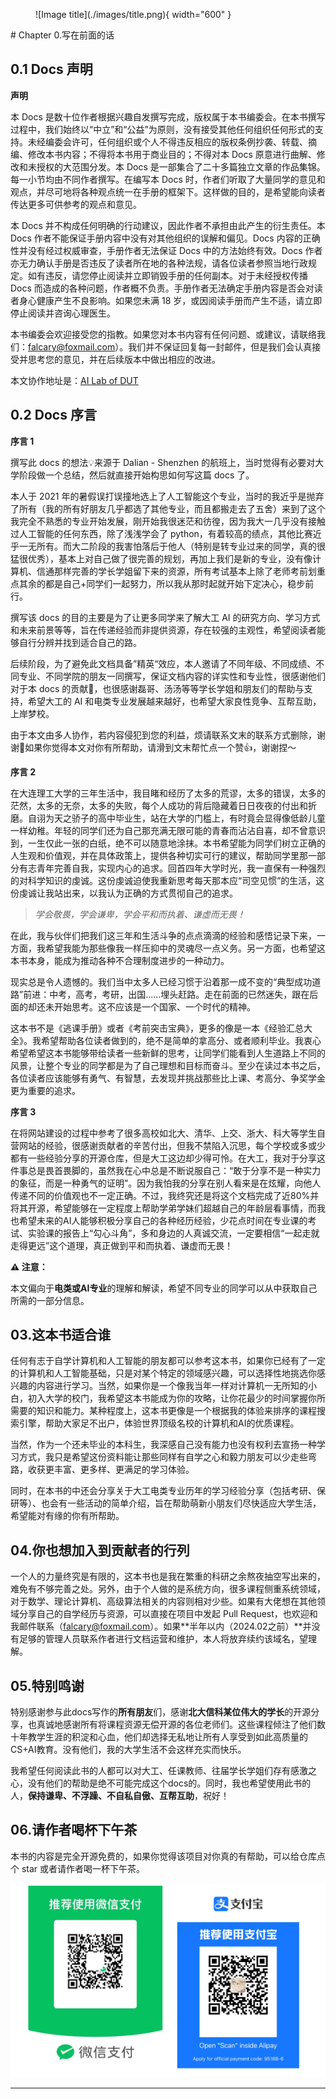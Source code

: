 <figure markdown>
  ![Image title](./images/title.png){ width="600" }
</figure>
# Chapter 0.写在前面的话

## 0.1 Docs 声明

**声明**

本 Docs 是数十位作者根据兴趣自发撰写完成，版权属于本书编委会。在本书撰写过程中，我们始终以“中立”和“公益”为原则，没有接受其他任何组织任何形式的支持。未经编委会许可，任何组织或个人不得违反相应的版权条例抄袭、转载、摘编、修改本书内容；不得将本书用于商业目的；不得对本 Docs 原意进行曲解、修改和未授权的大范围分发。本 Docs 是一部集合了二十多篇独立文章的作品集锦。每一小节均由不同作者撰写。在编写本 Docs 时，作者们听取了大量同学的意见和观点，并尽可地将各种观点统一在手册的框架下。这样做的目的，是希望能向读者传达更多可供参考的观点和意见。

本 Docs 并不构成任何明确的行动建议，因此作者不承担由此产生的衍生责任。本 Docs 作者不能保证手册内容中没有对其他组织的误解和偏见。Docs 内容的正确性并没有经过权威审查，手册作者无法保证 Docs 中的方法始终有效。Docs 作者亦无力确认手册是否违反了读者所在地的各种法规，请各位读者参照当地行政规定。如有违反，请您停止阅读并立即销毁手册的任何副本。对于未经授权传播 Docs 而造成的各种问题，作者概不负责。手册作者无法确定手册内容是否会对读者身心健康产生不良影响。如果您未满 18 岁，或因阅读手册而产生不适，请立即停止阅读并咨询心理医生。

本书编委会欢迎接受您的指教。如果您对本书内容有任何问题、或建议，请联络我们：[falcary@foxmail.com](mailto:falcary@foxmail.com)）。我们并不保证回复每一封邮件，但是我们会认真接受并思考您的意见，并在后续版本中做出相应的改进。

本文协作地址是：[AI Lab of DUT](https://ujsosoymgz.feishu.cn/docx/LX8ldzcqCoB11GxCFDGcogFAnie?from=from_copylink)  

## 0.2  Docs 序言

**序言 1** 

撰写此 docs 的想法💡来源于 Dalian - Shenzhen 的航班上，当时觉得有必要对大学阶段做一个总结，然后就直接开始构思如何写这篇 docs 了。

本人于 2021 年的暑假误打误撞地选上了人工智能这个专业，当时的我近乎是抛弃了所有（我的所有好朋友几乎都选了其他专业，而且都搬走去了五舍）来到了这个我完全不熟悉的专业开始发展，刚开始我很迷茫和彷徨，因为我大一几乎没有接触过人工智能的任何东西，除了浅浅学会了 python，有着较高的绩点，其他比赛近乎一无所有。而大二阶段的我害怕落后于他人（特别是转专业过来的同学，真的很猛很优秀），基本上对自己做了很完善的规划，再加上我们是新的专业，没有像计算机、信通那样完善的学长学姐留下来的资源，所有考试基本上除了老师考前划重点其余的都是自己+同学们一起努力，所以我从那时起就开始下定决心，稳步前行。

撰写该 docs 的目的主要是为了让更多同学来了解大工 AI 的研究方向、学习方式和未来前景等等，旨在传递经验而非提供资源，存在较强的主观性，希望阅读者能够自行分辨并找到适合自己的路。

后续阶段，为了避免此文档具备”精英“效应，本人邀请了不同年级、不同成绩、不同专业、不同学院的朋友一同撰写，保证文档内容的详实性和专业性，很感谢他们对于本 docs 的贡献🎉，也很感谢磊哥、汤汤等等学长学姐和朋友们的帮助与支持，希望大工的 AI 和电类专业发展越来越好，也希望大家良性竞争、互帮互助，上岸梦校。

由于本文由多人协作，若内容侵犯到您的利益，烦请联系文末的联系方式删除，谢谢🙏如果你觉得本文对你有所帮助，请滑到文末帮忙点一个赞👍，谢谢捏～

**序言 2**

在大连理工大学的三年生活中，我目睹和经历了太多的荒谬，太多的错误，太多的茫然，太多的无奈，太多的失败，每个人成功的背后隐藏着日日夜夜的付出和折磨。自诩为天之骄子的高中毕业生，站在大学的门槛上，有时竟会显得像低龄儿童一样幼稚。年轻的同学们还为自己那充满无限可能的青春而沾沾自喜，却不曾意识到，一生仅此一张的白纸，绝不可以随意地涂抹。本书希望能为同学们树立正确的人生观和价值观，并在具体政策上，提供各种切实可行的建议，帮助同学里那一部分有志青年完善自我，实现内心的追求。回首四年大学时光，我一直保有一种强烈的对科学知识的虔诚。这份虔诚迫使我重新思考每天那本应“司空见惯”的生活，这份虔诚让我站出来，以我认为正确的方式贯彻自己的追求。

> *学会敬畏，学会谦卑，学会平和而执着、谦虚而无畏！*

在此，我与伙伴们把我们这三年和生活斗争的点点滴滴的经验和感悟记录下来，一方面，我希望我能为那些像我一样压抑中的灵魂尽一点义务。另一方面，也希望这本书本身，能成为推动各种不合理制度进步的一种动力。

现实总是令人遗憾的。我们当中太多人已经习惯于沿着那一成不变的“典型成功道路”前进：中考，高考，考研，出国......埋头赶路。走在前面的已然迷失，跟在后面的却还未开始思考。这不应该是一个国家、一个时代的精神。

这本书不是《逃课手册》或者《考前突击宝典》，更多的像是一本《经验汇总大全》。我希望帮助各位读者做到的，绝不是简单的拿高分、或者顺利毕业。我衷心希望希望这本书能够带给读者一些新鲜的思考，让同学们能看到人生道路上不同的风景，让整个专业的同学都是为了自己理想和目标而奋斗。至少在读过本书之后，各位读者应该能够有勇气、有智慧，去发现并挑战那些比上课、考高分、争奖学金更为重要的追求。

**序言 3**

在将网站建设的过程中参考了很多高校如北大、清华、上交、浙大、科大等学生自营网站的经验，很感谢贡献者的辛苦付出，但我不禁陷入沉思，每个学校或多或少都有一些经验分享的开源仓库，但是大工这边却少得可怜。在大工，我对于分享这件事总是畏首畏脚的，虽然我在心中总是不断说服自己：“敢于分享不是一种实力的象征，而是一种勇气的证明”。因为我怕我的分享在别人看来是在炫耀，向他人传递不同的价值观也不一定正确。不过，我终究还是将这个文档完成了近80%并将其开源，希望能够在一定程度上帮助学弟学妹们超越自己的年龄层看事情，而我也希望未来的AI人能够积极分享自己的各种经历经验，少花点时间在专业课的考试、实验课的报告上“勾心斗角”，多和身边的人真诚交流，一定要相信“一起走就走得更远”这个道理，真正做到平和而执着、谦虚而无畏！

**⚠️ 注意：**

本文偏向于**电类或AI专业**的理解和解读，希望不同专业的同学可以从中获取自己所需的一部分信息。

## 03.这本书适合谁

任何有志于自学计算机和人工智能的朋友都可以参考这本书，如果你已经有了一定的计算机和人工智能基础，只是对某个特定的领域感兴趣，可以选择性地挑选你感兴趣的内容进行学习。当然，如果你是一个像我当年一样对计算机一无所知的小白，初入大学的校门，我希望这本书能成为你的攻略，让你花最少的时间掌握你所需要的知识和能力。某种程度上，这本书更像是一个根据我的体验来排序的课程搜索引擎，帮助大家足不出户，体验世界顶级名校的计算机和AI的优质课程。

当然，作为一个还未毕业的本科生，我深感自己没有能力也没有权利去宣扬一种学习方式，我只是希望这份资料能让那些同样有自学之心和毅力朋友可以少走些弯路，收获更丰富、更多样、更满足的学习体验。

同时，在本书的中还会分享关于大工电类专业历年的学习经验分享（包括考研、保研等）、也会有一些活动的简单介绍，旨在帮助萌新小朋友们尽快适应大学生活，希望能对有缘的你有所帮助。



## 04.你也想加入到贡献者的行列

一个人的力量终究是有限的，这本书也是我在繁重的科研之余熬夜抽空写出来的，难免有不够完善之处。另外，由于个人做的是系统方向，很多课程侧重系统领域，对于数学、理论计算机、高级算法相关的内容则相对少些。如果有大佬想在其他领域分享自己的自学经历与资源，可以直接在项目中发起 Pull Request，也欢迎和我邮件联系（[falcary@foxmail.com](mailto:falcary@foxmail.com)）。如果**半年以内（2024.02之前）**并没有足够的管理人员联系作者进行文档运营和维护，本人将放弃续约该域名，望理解。

## 05.特别鸣谢

特别感谢参与此docs写作的**所有朋友**们，感谢**北大信科某位伟大的学长**的开源分享，也真诚地感谢所有将课程资源无偿开源的各位老师们。这些课程倾注了他们数十年教学生涯的积淀和心血，他们却选择无私地让所有人享受到如此高质量的CS+AI教育。没有他们，我的大学生活不会这样充实而快乐。

我希望任何阅读此书的人都可以对大工、任课教师、往届学长学姐们存有感激之心，没有他们的帮助是绝不可能完成这个docs的。同时，我也希望使用此书的人，**保持谦卑、不浮躁、不自私自傲、互帮互助**，祝好！

## 06.请作者喝杯下午茶

本书的内容是完全开源免费的，如果你觉得该项目对你真的有帮助，可以给仓库点个 star 或者请作者喝一杯下午茶。

![Image title](./images/PAYMENT.png)

------

<script src="https://giscus.app/client.js"
        data-repo="AnonymousDUTAI/SREKCARC-IA-TUD"
        data-repo-id="R_kgDOKG3dKg"
        data-category="General"
        data-category-id="DIC_kwDOKG3dKs4CYmFw"
        data-mapping="pathname"
        data-strict="0"
        data-reactions-enabled="1"
        data-emit-metadata="0"
        data-input-position="top"
        data-theme="preferred_color_scheme"
        data-lang="zh-CN"
        data-loading="lazy"
        crossorigin="anonymous"
        async>
</script>

<script>
    var palette = __get("__palette")
    if (palette && typeof palette.color === "object") {
        if (palette.color.scheme === "slate") {
            const giscus = document.querySelector("script[src*=giscus]")
            giscus.setAttribute("data-theme", "dark_protanopia")
        }
    }

    document.addEventListener("DOMContentLoaded", function () {
        const ref = document.querySelector("[data-md-component=palette]")
        ref.addEventListener("change", function () {
            var palette = __get("__palette")
            if (palette && typeof palette.color === "object") {
                const theme = palette.color.scheme === "slate" ? "dark_protanopia" : "light_protanopia"
                const frame = document.querySelector(".giscus-frame")
                frame.contentWindow.postMessage({
                    giscus: { setConfig: { theme } }
                }, "https://giscus.app")
            }
        })
    })
</script>

<!-- Google tag (gtag.js) -->
<script async src="https://www.googletagmanager.com/gtag/js?id=G-WKNQN4V76J"></script>
<script>
  window.dataLayer = window.dataLayer || [];
  function gtag(){dataLayer.push(arguments);}
  gtag('js', new Date());
  gtag('config', 'G-WKNQN4V76J');
</script>